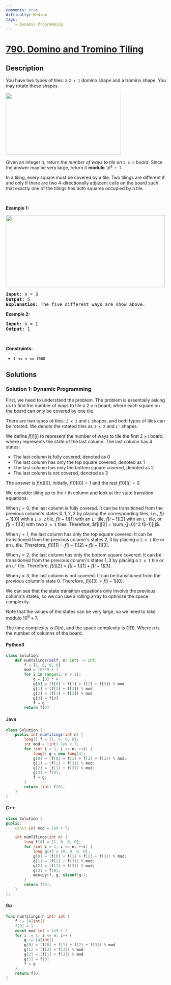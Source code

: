 ```yaml
---
comments: true
difficulty: Medium
tags:
    - Dynamic Programming
---
```


<!-- problem:start -->

# [790. Domino and Tromino Tiling](https://leetcode.com/problems/domino-and-tromino-tiling)

## Description

<!-- description:start -->

<p>You have two types of tiles: a <code>2 x 1</code> domino shape and a tromino shape. You may rotate these shapes.</p>
<img alt="" src="https://fastly.jsdelivr.net/gh/doocs/leetcode@main/solution/0700-0799/0790.Domino%20and%20Tromino%20Tiling/images/lc-domino.jpg" style="width: 362px; height: 195px;" />
<p>Given an integer n, return <em>the number of ways to tile an</em> <code>2 x n</code> <em>board</em>. Since the answer may be very large, return it <strong>modulo</strong> <code>10<sup>9</sup> + 7</code>.</p>

<p>In a tiling, every square must be covered by a tile. Two tilings are different if and only if there are two 4-directionally adjacent cells on the board such that exactly one of the tilings has both squares occupied by a tile.</p>

<p>&nbsp;</p>
<p><strong class="example">Example 1:</strong></p>
<img alt="" src="https://fastly.jsdelivr.net/gh/doocs/leetcode@main/solution/0700-0799/0790.Domino%20and%20Tromino%20Tiling/images/lc-domino1.jpg" style="width: 500px; height: 226px;" />
<pre>
<strong>Input:</strong> n = 3
<strong>Output:</strong> 5
<strong>Explanation:</strong> The five different ways are show above.
</pre>

<p><strong class="example">Example 2:</strong></p>

<pre>
<strong>Input:</strong> n = 1
<strong>Output:</strong> 1
</pre>

<p>&nbsp;</p>
<p><strong>Constraints:</strong></p>

<ul>
	<li><code>1 &lt;= n &lt;= 1000</code></li>
</ul>

<!-- description:end -->

## Solutions

<!-- solution:start -->

### Solution 1: Dynamic Programming

First, we need to understand the problem. The problem is essentially asking us to find the number of ways to tile a $2 \times n$ board, where each square on the board can only be covered by one tile.

There are two types of tiles: `2 x 1` and `L` shapes, and both types of tiles can be rotated. We denote the rotated tiles as `1 x 2` and `L'` shapes.

We define $f[i][j]$ to represent the number of ways to tile the first $2 \times i$ board, where $j$ represents the state of the last column. The last column has 4 states:

-   The last column is fully covered, denoted as $0$
-   The last column has only the top square covered, denoted as $1$
-   The last column has only the bottom square covered, denoted as $2$
-   The last column is not covered, denoted as $3$

The answer is $f[n][0]$. Initially, $f[0][0] = 1$ and the rest $f[0][j] = 0$.

We consider tiling up to the $i$-th column and look at the state transition equations:

When $j = 0$, the last column is fully covered. It can be transitioned from the previous column's states $0, 1, 2, 3$ by placing the corresponding tiles, i.e., $f[i-1][0]$ with a `1 x 2` tile, $f[i-1][1]$ with an `L'` tile, $f[i-1][2]$ with an `L'` tile, or $f[i-1][3]$ with two `2 x 1` tiles. Therefore, $f[i][0] = \sum_{j=0}^3 f[i-1][j]$.

When $j = 1$, the last column has only the top square covered. It can be transitioned from the previous column's states $2, 3$ by placing a `2 x 1` tile or an `L` tile. Therefore, $f[i][1] = f[i-1][2] + f[i-1][3]$.

When $j = 2$, the last column has only the bottom square covered. It can be transitioned from the previous column's states $1, 3$ by placing a `2 x 1` tile or an `L'` tile. Therefore, $f[i][2] = f[i-1][1] + f[i-1][3]$.

When $j = 3$, the last column is not covered. It can be transitioned from the previous column's state $0$. Therefore, $f[i][3] = f[i-1][0]$.

We can see that the state transition equations only involve the previous column's states, so we can use a rolling array to optimize the space complexity.

Note that the values of the states can be very large, so we need to take modulo $10^9 + 7$.

The time complexity is $O(n)$, and the space complexity is $O(1)$. Where $n$ is the number of columns of the board.

<!-- tabs:start -->

#### Python3

```python
class Solution:
    def numTilings(self, n: int) -> int:
        f = [1, 0, 0, 0]
        mod = 10**9 + 7
        for i in range(1, n + 1):
            g = [0] * 4
            g[0] = (f[0] + f[1] + f[2] + f[3]) % mod
            g[1] = (f[2] + f[3]) % mod
            g[2] = (f[1] + f[3]) % mod
            g[3] = f[0]
            f = g
        return f[0]
```

#### Java

```java
class Solution {
    public int numTilings(int n) {
        long[] f = {1, 0, 0, 0};
        int mod = (int) 1e9 + 7;
        for (int i = 1; i <= n; ++i) {
            long[] g = new long[4];
            g[0] = (f[0] + f[1] + f[2] + f[3]) % mod;
            g[1] = (f[2] + f[3]) % mod;
            g[2] = (f[1] + f[3]) % mod;
            g[3] = f[0];
            f = g;
        }
        return (int) f[0];
    }
}
```

#### C++

```cpp
class Solution {
public:
    const int mod = 1e9 + 7;

    int numTilings(int n) {
        long f[4] = {1, 0, 0, 0};
        for (int i = 1; i <= n; ++i) {
            long g[4] = {0, 0, 0, 0};
            g[0] = (f[0] + f[1] + f[2] + f[3]) % mod;
            g[1] = (f[2] + f[3]) % mod;
            g[2] = (f[1] + f[3]) % mod;
            g[3] = f[0];
            memcpy(f, g, sizeof(g));
        }
        return f[0];
    }
};
```

#### Go

```go
func numTilings(n int) int {
	f := [4]int{}
	f[0] = 1
	const mod int = 1e9 + 7
	for i := 1; i <= n; i++ {
		g := [4]int{}
		g[0] = (f[0] + f[1] + f[2] + f[3]) % mod
		g[1] = (f[2] + f[3]) % mod
		g[2] = (f[1] + f[3]) % mod
		g[3] = f[0]
		f = g
	}
	return f[0]
}
```

<!-- tabs:end -->

<!-- solution:end -->

<!-- problem:end -->
